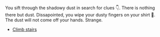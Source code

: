 You sift through the shadowy dust in search for clues 👇. There is nothing there but dust. Dissapointed, you wipe your dusty fingers on your shirt 👕. The dust will not come off your hands. Strange.

* [Climb stairs](../3/1.md)